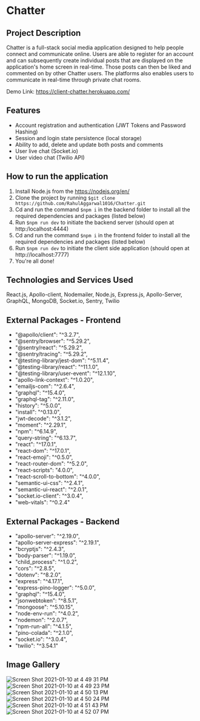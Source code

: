 # Chatter

## Project Description

Chatter is a full-stack social media application designed to help people connect and communicate online. Users are able to register for an account and can subsequently create individual posts that are displayed on the application's home screen in real-time. Those posts can then be liked and commented on by other Chatter users. The platforms also enables users to communicate in real-time through private chat rooms.

Demo Link: https://client-chatter.herokuapp.com/

## Features

- Account registration and authentication (JWT Tokens and Password Hashing)
- Session and login state persistence (local storage)
- Ability to add, delete and update both posts and comments
- User live chat (Socket.io)
- User video chat (Twilio API)

## How to run the application

1. Install Node.js from the https://nodejs.org/en/
2. Clone the project by running `$git clone https://github.com/RahulAggarwal1016/Chatter.git`
3. Cd and run the command `$npm i` in the backend folder to install all the required dependencies and packages (listed below)
4. Run `$npm run dev` to initiate the backend server (should open at http:/localhost:4444)
5. Cd and run the command `$npm i` in the frontend folder to install all the required dependencies and packages (listed below)
6. Run `$npm run dev` to initiate the client side application (should open at http://localhost:7777)
7. You're all done!

## Technologies and Services Used

React.js, Apollo-client, Nodemailer, Node.js, Express.js, Apollo-Server, GraphQL, MongoDB, Socket.io, Sentry, Twilio

## External Packages - Frontend

- "@apollo/client": "^3.2.7",
- "@sentry/browser": "^5.29.2",
- "@sentry/react": "^5.29.2",
- "@sentry/tracing": "^5.29.2",
- "@testing-library/jest-dom": "^5.11.4",
- "@testing-library/react": "^11.1.0",
- "@testing-library/user-event": "^12.1.10",
- "apollo-link-context": "^1.0.20",
- "emailjs-com": "^2.6.4",
- "graphql": "^15.4.0",
- "graphql-tag": "^2.11.0",
- "history": "^5.0.0",
- "install": "^0.13.0",
- "jwt-decode": "^3.1.2",
- "moment": "^2.29.1",
- "npm": "^6.14.9",
- "query-string": "^6.13.7",
- "react": "^17.0.1",
- "react-dom": "^17.0.1",
- "react-emoji": "^0.5.0",
- "react-router-dom": "^5.2.0",
- "react-scripts": "4.0.0",
- "react-scroll-to-bottom": "^4.0.0",
- "semantic-ui-css": "^2.4.1",
- "semantic-ui-react": "^2.0.1",
- "socket.io-client": "^3.0.4",
- "web-vitals": "^0.2.4"

## External Packages - Backend

- "apollo-server": "^2.19.0",
- "apollo-server-express": "^2.19.1",
- "bcryptjs": "^2.4.3",
- "body-parser": "^1.19.0",
- "child_process": "^1.0.2",
- "cors": "^2.8.5",
- "dotenv": "^8.2.0",
- "express": "^4.17.1",
- "express-pino-logger": "^5.0.0",
- "graphql": "^15.4.0",
- "jsonwebtoken": "^8.5.1",
- "mongoose": "^5.10.15",
- "node-env-run": "^4.0.2",
- "nodemon": "^2.0.7",
- "npm-run-all": "^4.1.5",
- "pino-colada": "^2.1.0",
- "socket.io": "^3.0.4",
- "twilio": "^3.54.1"

## Image Gallery 

![Screen Shot 2021-01-10 at 4 49 31 PM](https://user-images.githubusercontent.com/35639417/104136458-41c1ff80-5364-11eb-89b1-2a9e9a82ccbd.png)
![Screen Shot 2021-01-10 at 4 49 23 PM](https://user-images.githubusercontent.com/35639417/104136459-425a9600-5364-11eb-9ced-a2418f722b2c.png)
![Screen Shot 2021-01-10 at 4 50 13 PM](https://user-images.githubusercontent.com/35639417/104136460-425a9600-5364-11eb-9473-1029a067812d.png)
![Screen Shot 2021-01-10 at 4 50 24 PM](https://user-images.githubusercontent.com/35639417/104136461-425a9600-5364-11eb-8e6c-3efda901eb82.png)
![Screen Shot 2021-01-10 at 4 51 43 PM](https://user-images.githubusercontent.com/35639417/104136462-42f32c80-5364-11eb-8ea4-6d7cf3df67ea.png)
![Screen Shot 2021-01-10 at 4 52 07 PM](https://user-images.githubusercontent.com/35639417/104136463-42f32c80-5364-11eb-85ca-bfa59eb657c1.png)

